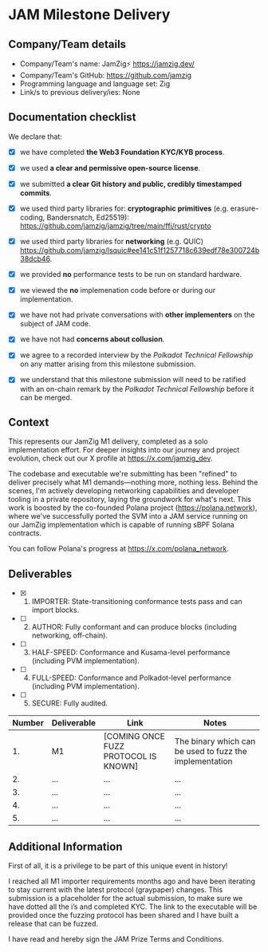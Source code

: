# JAM Milestone Delivery 

## Company/Team details

- Company/Team's name: JamZig⚡ https://jamzig.dev/
- Company/Team's GitHub: https://github.com/jamzig
- Programming language and language set: Zig 
- Link/s to previous delivery/ies: None

## Documentation checklist

We declare that:

- [X] we have completed **the Web3 Foundation KYC/KYB process**.
- [X] we used **a clear and permissive open-source license**.
- [X] we submitted **a clear Git history and public, credibly timestamped commits**.
- [X] we used third party libraries for: **cryptographic primitives** (e.g. erasure-coding, Bandersnatch, Ed25519): https://github.com/jamzig/jamzig/tree/main/ffi/rust/crypto
- [X] we used third party libraries for  **networking** (e.g. QUIC) https://github.com/jamzig/lsquic#ee141c51f1257718c639edf78e300724b38dcb46.
- [X] we provided **no** performance tests to be run on standard hardware.
- [X] we viewed the **no** implemenation code before or during our implementation.
- [X] we have not  had private conversations with **other implementers** on the subject of JAM code.
- [X] we have not had **concerns about collusion**.
- [X] we agree to a recorded interview by the *Polkadot Technical Fellowship* on any matter arising from this milestone submission.
- [X] we understand that this milestone submission will need to be ratified with an on-chain remark by the *Polkadot Technical Fellowship* before it can be merged.


## Context

This represents our JamZig M1 delivery, completed as a solo
implementation effort. For deeper insights into our journey and project
evolution, check out our X profile at https://x.com/jamzig_dev. 

The codebase and executable we're submitting has been "refined" to deliver
precisely what M1 demands—nothing more, nothing less. Behind the scenes, I'm
actively developing networking capabilities and developer tooling in a private
repository, laying the groundwork for what's next. This work is boosted by the
co-founded Polana project (https://polana.network), where we've successfully
ported the SVM into a JAM service running on our JamZig implementation which is
capable of running sBPF Solana contracts.  

You can follow Polana's progress at https://x.com/polana_network. 

## Deliverables

- [X] 1. IMPORTER: State-transitioning conformance tests pass and can import blocks.
- [ ] 2. AUTHOR: Fully conformant and can produce blocks (including networking, off-chain).
- [ ] 3. HALF-SPEED: Conformance and Kusama-level performance (including PVM implementation).
- [ ] 4. FULL-SPEED: Conformance and Polkadot-level performance (including PVM implementation).
- [ ] 5. SECURE: Fully audited.


| Number	| Deliverable	| Link	 | Notes |
|---------|-------------|--------|-------|
|1.	      |M1	          | [COMING ONCE FUZZ PROTOCOL IS KNOWN]	   | The binary which can be used to fuzz the implementation    |
|2.	      |...	        | ...	   |...    |
|3.	      |...	        | ...	   |...    |
|4.	      |...	        | ...	   |...    |
|5.	      |...	        | ...	   |...    |


## Additional Information

First of all, it is a privilege to be part of this unique event in history!

I reached all M1 importer requirements months ago and have been iterating to
stay current with the latest protocol (graypaper) changes. This submission is a
placeholder for the actual submission, to make sure we have dotted all the i’s
and completed KYC. The link to the executable will be provided once the fuzzing
protocol has been shared and I have built a release that can be fuzzed.

I have read and hereby sign the JAM Prize Terms and Conditions.

